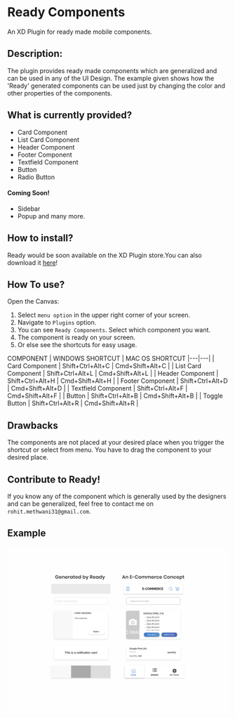 # Ready Components

An XD Plugin for ready made mobile components.

## Description:

The plugin provides ready made components which are generalized and can be used in any of the UI Design. The example given shows how the 'Ready' generated components can be used just by changing the color and other properties of the components.

## What is currently provided?
 - Card Component
 - List Card Component
 - Header Component
 - Footer Component
 - Textfield Component
 - Button
 - Radio Button

#### Coming Soon! 
 - Sidebar
 - Popup and many more.
## How to install?
Ready would be soon available on the XD Plugin store.You can also download it [here](https://github.com/rohitmethwani/api-list/tree/master/ui-components)! 
 
## How To use?
Open the Canvas:
 1. Select ` menu option ` in the upper right corner of your screen.
 2. Navigate to ` Plugins ` option.
 3. You can see ` Ready Components `. Select which component you want.
 4. The component is ready on your screen.
 5. Or else see the shortcuts for easy usage.

 COMPONENT | WINDOWS SHORTCUT | MAC OS SHORTCUT
 |---|---|
 | Card Component | Shift+Ctrl+Alt+C | Cmd+Shift+Alt+C |
 | List Card Component | Shift+Ctrl+Alt+L | Cmd+Shift+Alt+L |
 | Header Component | Shift+Ctrl+Alt+H | Cmd+Shift+Alt+H |
 | Footer Component | Shift+Ctrl+Alt+D | Cmd+Shift+Alt+D |
 | Textfield Component | Shift+Ctrl+Alt+F | Cmd+Shift+Alt+F |
 | Button | Shift+Ctrl+Alt+B | Cmd+Shift+Alt+B |
 | Toggle Button | Shift+Ctrl+Alt+R |  Cmd+Shift+Alt+R |

## Drawbacks
The components are not placed at your desired place when you trigger the shortcut or select from menu. You have to drag the component to your desired place.

## Contribute to Ready!
If you know any of the component which is generally used by the designers and can be generalized, feel free to contact me on ` rohit.methwani31@gmail.com `.

## Example
 ![Screenshot](resources/git.png)
